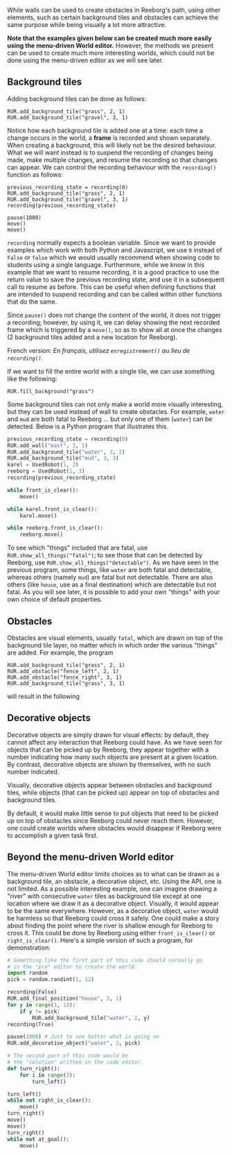 While walls can be used to create obstacles in Reeborg's path, using
other elements, such as certain background tiles and obstacles can achieve
the same purpose while being visually a lot more attractive.

**Note that the examples given below can be created much more easily using the menu-driven World editor.**
However, the methods we present can be used to create much more interesting worlds, which could not be done using the menu-driven editor as we will see later.

## Background tiles

Adding background tiles can be done as follows:

```
RUR.add_background_tile("grass", 2, 1)
RUR.add_background_tile("gravel", 3, 1)
```


Notice how each background tile is added one at a time: each time a change occurs in the world, a **frame** is recorded and shown separately. When creating a background, this will likely not be the desired behaviour. What we will want instead is to suspend the recording of changes being made, make multiple changes, and resume the recording so that changes can appear. We can control the recording behaviour with the `recording()` function as follows:

```
previous_recording_state = recording(0)
RUR.add_background_tile("grass", 2, 1)
RUR.add_background_tile("gravel", 3, 1)
recording(previous_recording_state)

pause(1000)
move()
move()
```

`recording` normally expects a boolean variable. Since we want to provide examples which work with both Python and Javascript, we use `0` instead of `False` or `false` which we would usually recommend when showing code to students using a single language. Furthermore, while we know in this example that we want to resume recording, it is a good practice to use the return value to save the previous recording state, and use it in a subsequent call to resume as before.  This can be useful when defining functions that are intended to suspend recording and can be called within other functions that do the same.

Since `pause()` does not change the content of the world, it does not trigger a recording; however, by using it, we can delay showing the next recorded frame which is triggered by a `move()`, so as to show all at once the changes (2 background tiles added and a new location for Reeborg).



French version: _En français, utilisez `enregistrement()` au lieu de `recording()`._

If we want to fill the entire world with a single tile, we can use something like the following:

```
RUR.fill_background("grass")
```

Some background tiles can not only make a world more visually interesting, but they can be used instead of wall to create obstacles. For example, `water` and `mud` are both fatal to Reeborg ... but only one of them (`water`) can be detected. Below is a Python program that illustrates this.

```python
previous_recording_state = recording(0)
RUR.add_wall("east", 3, 1)
RUR.add_background_tile("water", 3, 2)
RUR.add_background_tile("mud", 3, 3)
karel = UsedRobot(1, 2)
reeborg = UsedRobot(1, 3)
recording(previous_recording_state)

while front_is_clear():
    move()

while karel.front_is_clear():
    karel.move()

while reeborg.front_is_clear():
    reeborg.move()
```


To see which "things" included that are fatal, use `RUR.show_all_things("fatal")`; to see those that can be detected by Reeborg, use `RUR.show_all_things("detectable")`. As we have seen in the previous program, some things, like `water` are both fatal and detectable, whereas others (namely `mud`) are fatal but not detectable. There are also others (like `house`, use as a final destination) which are detectable but not fatal. As you will see later, it is possible to add your own "things" with your own choice of default properties.

## Obstacles

Obstacles are visual elements, usually `fatal`, which are drawn on top of the background tile layer, no matter which in which order the various "things" are added.  For example, the program

```
RUR.add_background_tile("grass", 2, 1)
RUR.add_obstacle("fence_left", 2, 1)
RUR.add_obstacle("fence_right", 3, 1)
RUR.add_background_tile("grass", 3, 1)
```
will result in the following


## Decorative objects

Decorative objects are simply drawn for visual effects: by default, they cannot affect any interaction that Reeborg could have. As we have seen for objects that can be picked up by Reeborg, they appear together with a number indicating how many such objects are present at a given location. By contrast, decorative objects are shown by themselves, with no such number indicated.



Visually, decorative objects appear between obstacles and background tiles,
while objects (that can be picked up) appear on top of obstacles and background tiles.



By default, it would make little sense to put objects that need to be picked up on top of obstacles since Reeborg could never reach them. However, one could create worlds where obstacles would disappear if Reeborg were to accomplish a given task first.

## Beyond the menu-driven World editor

The menu-driven World editor limits choices as to what can be drawn as a background tile, an obstacle, a decorative object, etc. Using the API, one is not limited. As a possible interesting example, one can imagine drawing a "river" with consecutive `water` tiles as background tile except at one location where we draw it as a decorative object. Visually, it would appear to be the same everywhere. However, as a decorative object, `water` would be harmless so that Reeborg could cross it safely. One could make a story about finding the point where the river is shallow enough for Reeborg to cross it. This could be done by Reeborg using either `front_is_clear()` or `right_is_clear()`.
Here's a simple version of such a program, for demonstration:

```python
# Something like the first part of this code should normally go
# in the "pre" editor to create the world.
import random
pick = random.randint(1, 12)

recording(False)
RUR.add_final_position("house", 3, 1)
for y in range(1, 13):
    if y != pick:
        RUR.add_background_tile("water", 2, y)
recording(True)

pause(1000) # Just to see better what is going on
RUR.add_decorative_object("water", 2, pick)

# The second part of this code would be
# the "solution" written in the code editor.
def turn_right():
    for i in range(3):
        turn_left()

turn_left()
while not right_is_clear():
    move()
turn_right()
move()
move()
turn_right()
while not at_goal():
    move()
```

